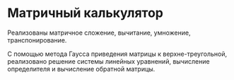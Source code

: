 # Матричный калькулятор

Реализованы матричное сложение, вычитание, умножение, транспонирование.

С помощью метода Гаусса приведения матрицы к верхне-треугольной, реализовано решение системы линейных уравнений, вычисление определителя и вычисление обратной матрицы.